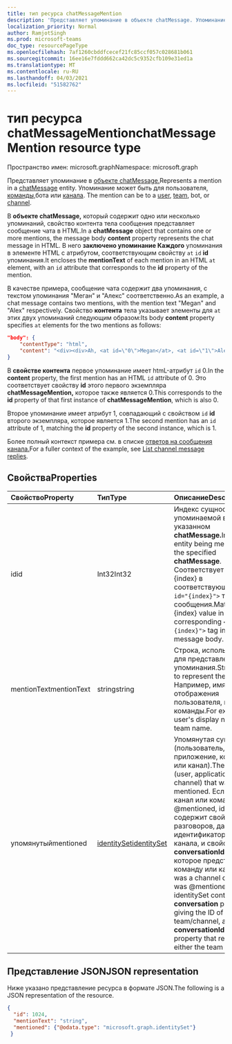 ```yaml
---
title: тип ресурса chatMessageMention
description: 'Представляет упоминание в объекте chatMessage. Упоминание может быть для пользователя, команды, бота или канала. '
localization_priority: Normal
author: RamjotSingh
ms.prod: microsoft-teams
doc_type: resourcePageType
ms.openlocfilehash: 7af1260cbddfcecef21fc85ccf057c028681b061
ms.sourcegitcommit: 16ee16e7fddd662ca42dc5c9352cfb109e31ed1a
ms.translationtype: MT
ms.contentlocale: ru-RU
ms.lasthandoff: 04/03/2021
ms.locfileid: "51582762"
---
```

# <a name="chatmessagemention-resource-type"></a><span data-ttu-id="c7a7e-104">тип ресурса chatMessageMention</span><span class="sxs-lookup"><span data-stu-id="c7a7e-104">chatMessageMention resource type</span></span>

<span data-ttu-id="c7a7e-105">Пространство имен: microsoft.graph</span><span class="sxs-lookup"><span data-stu-id="c7a7e-105">Namespace: microsoft.graph</span></span>

<span data-ttu-id="c7a7e-106">Представляет упоминание в [объекте chatMessage.](chatmessage.md)</span><span class="sxs-lookup"><span data-stu-id="c7a7e-106">Represents a mention in a [chatMessage](chatmessage.md) entity.</span></span> <span data-ttu-id="c7a7e-107">Упоминание может быть для пользователя, [команды,](user.md)бота или [канала](channel.md). [](team.md)</span><span class="sxs-lookup"><span data-stu-id="c7a7e-107">The mention can be to a [user](user.md), [team](team.md), bot, or [channel](channel.md).</span></span> 

<span data-ttu-id="c7a7e-108">В **объекте chatMessage,** который содержит одно или  несколько упоминаний, свойство контента тела сообщения представляет сообщение чата в HTML.</span><span class="sxs-lookup"><span data-stu-id="c7a7e-108">In a **chatMessage** object that contains one or more mentions, the message body **content** property represents the chat message in HTML.</span></span> <span data-ttu-id="c7a7e-109">В него **заключено упоминание Каждого** упоминания в элементе HTML с атрибутом, соответствующим свойству `at` `id` **id** упоминания.</span><span class="sxs-lookup"><span data-stu-id="c7a7e-109">It encloses the **mentionText** of each mention in an HTML `at` element, with an `id` attribute that corresponds to the **id** property of the mention.</span></span>

<span data-ttu-id="c7a7e-110">В качестве примера, сообщение чата содержит два упоминания, с текстом упоминания "Меган" и "Алекс" соответственно.</span><span class="sxs-lookup"><span data-stu-id="c7a7e-110">As an example, a chat message contains two mentions, with the mention text "Megan" and "Alex" respectively.</span></span> <span data-ttu-id="c7a7e-111">Свойство **контента** тела указывает элементы для `at` этих двух упоминаний следующим образом:</span><span class="sxs-lookup"><span data-stu-id="c7a7e-111">Its body **content** property specifies `at` elements for the two mentions as follows:</span></span>

``` json
"body": {
    "contentType": "html",
    "content": "<div><div>Ah, <at id=\"0\">Megan</at>, <at id=\"1\">Alex</at>, I saw them in a separate folder. Thanks!</div>\n</div>"
}
```

<span data-ttu-id="c7a7e-112">В **свойстве контента** первое упоминание имеет htmL-атрибут `id` 0.</span><span class="sxs-lookup"><span data-stu-id="c7a7e-112">In the **content** property, the first mention has an HTML `id` attribute of 0.</span></span> <span data-ttu-id="c7a7e-113">Это соответствует свойству **id** этого первого экземпляра **chatMessageMention,** которое также является 0.</span><span class="sxs-lookup"><span data-stu-id="c7a7e-113">This corresponds to the **id** property of that first instance of **chatMessageMention**, which is also 0.</span></span>

<span data-ttu-id="c7a7e-114">Второе упоминание имеет атрибут 1, совпадающий с свойством `id` **id** второго экземпляра, которое является 1.</span><span class="sxs-lookup"><span data-stu-id="c7a7e-114">The second mention has an `id` attribute of 1, matching the **id** property of the second instance, which is 1.</span></span>

<span data-ttu-id="c7a7e-115">Более полный контекст примера см. в списке [ответов на сообщения канала.](../api/chatmessage-list-replies.md#example)</span><span class="sxs-lookup"><span data-stu-id="c7a7e-115">For a fuller context of the example, see [List channel message replies](../api/chatmessage-list-replies.md#example).</span></span>

## <a name="properties"></a><span data-ttu-id="c7a7e-116">Свойства</span><span class="sxs-lookup"><span data-stu-id="c7a7e-116">Properties</span></span>

| <span data-ttu-id="c7a7e-117">Свойство</span><span class="sxs-lookup"><span data-stu-id="c7a7e-117">Property</span></span>| <span data-ttu-id="c7a7e-118">Тип</span><span class="sxs-lookup"><span data-stu-id="c7a7e-118">Type</span></span>|<span data-ttu-id="c7a7e-119">Описание</span><span class="sxs-lookup"><span data-stu-id="c7a7e-119">Description</span></span>|
|:---------------|:--------|:----------|
|<span data-ttu-id="c7a7e-120">id</span><span class="sxs-lookup"><span data-stu-id="c7a7e-120">id</span></span>|<span data-ttu-id="c7a7e-121">Int32</span><span class="sxs-lookup"><span data-stu-id="c7a7e-121">Int32</span></span>|<span data-ttu-id="c7a7e-122">Индекс сущности, упоминаемой в указанном **chatMessage.**</span><span class="sxs-lookup"><span data-stu-id="c7a7e-122">Index of an entity being mentioned in the specified **chatMessage**.</span></span> <span data-ttu-id="c7a7e-123">Соответствует значению {index} в соответствующем `<at id="{index}">` теге в теле сообщения.</span><span class="sxs-lookup"><span data-stu-id="c7a7e-123">Matches the {index} value in the corresponding `<at id="{index}">` tag in the message body.</span></span>|
|<span data-ttu-id="c7a7e-124">mentionText</span><span class="sxs-lookup"><span data-stu-id="c7a7e-124">mentionText</span></span>|<span data-ttu-id="c7a7e-125">string</span><span class="sxs-lookup"><span data-stu-id="c7a7e-125">string</span></span>|<span data-ttu-id="c7a7e-126">Строка, используемая для представления упоминания.</span><span class="sxs-lookup"><span data-stu-id="c7a7e-126">String used to represent the mention.</span></span> <span data-ttu-id="c7a7e-127">Например, имя отображения пользователя, имя команды.</span><span class="sxs-lookup"><span data-stu-id="c7a7e-127">For example, a user's display name, a team name.</span></span>|
|<span data-ttu-id="c7a7e-128">упомянутый</span><span class="sxs-lookup"><span data-stu-id="c7a7e-128">mentioned</span></span>|[<span data-ttu-id="c7a7e-129">identitySet</span><span class="sxs-lookup"><span data-stu-id="c7a7e-129">identitySet</span></span>](identityset.md)|<span data-ttu-id="c7a7e-130">Упомянутая сущность (пользователь, приложение, команда или канал).</span><span class="sxs-lookup"><span data-stu-id="c7a7e-130">The entity (user, application, team, or channel) that was mentioned.</span></span>  <span data-ttu-id="c7a7e-131">Если это был канал или команда, @mentioned, identitySet  содержит свойство разговоров, дающий идентификатор команды/канала, и свойство **conversationIdentityType,** которое представляет команду или канал.</span><span class="sxs-lookup"><span data-stu-id="c7a7e-131">If it was a channel or team that was @mentioned, the identitySet contains a **conversation** property giving the ID of the team/channel, and a **conversationIdentityType** property that represents either the team or channel.</span></span>|


## <a name="json-representation"></a><span data-ttu-id="c7a7e-132">Представление JSON</span><span class="sxs-lookup"><span data-stu-id="c7a7e-132">JSON representation</span></span>

<span data-ttu-id="c7a7e-133">Ниже указано представление ресурса в формате JSON.</span><span class="sxs-lookup"><span data-stu-id="c7a7e-133">The following is a JSON representation of the resource.</span></span>

<!-- {
  "blockType": "resource",
  "@odata.type": "microsoft.graph.chatMessageMention"
}-->

```json
{
  "id": 1024,
  "mentionText": "string",
  "mentioned": {"@odata.type": "microsoft.graph.identitySet"}
 }
```

<!-- uuid: 8fcb5dbc-d5aa-4681-8e31-b001d5168d79
2015-10-25 14:57:30 UTC -->
<!--
{
  "type": "#page.annotation",
  "description": "chat mention resource",
  "keywords": "",
  "section": "documentation",
  "tocPath": "",
  "suppressions": []
}
-->
